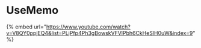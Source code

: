# UseMemo

{% embed url="https://www.youtube.com/watch?v=V8QY0ppjEQ4&list=PLjPfp4Ph3gBowskVFVlPbh6CkHeSlH0uW&index=9" %}



